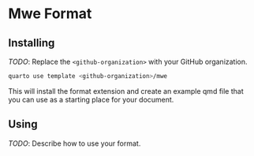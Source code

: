 # Mwe Format

## Installing

_TODO_: Replace the `<github-organization>` with your GitHub organization.

```bash
quarto use template <github-organization>/mwe
```

This will install the format extension and create an example qmd file
that you can use as a starting place for your document.

## Using

_TODO_: Describe how to use your format.


